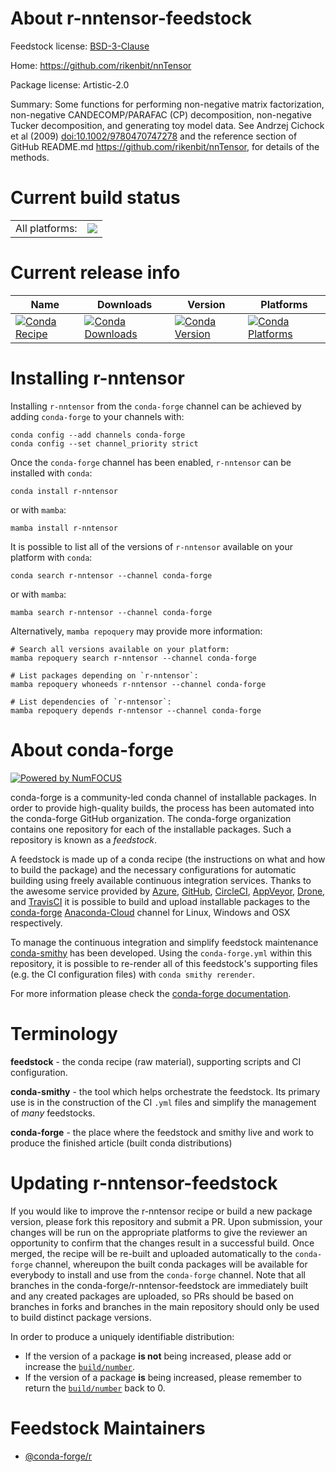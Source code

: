 About r-nntensor-feedstock
==========================

Feedstock license: [BSD-3-Clause](https://github.com/conda-forge/r-nntensor-feedstock/blob/main/LICENSE.txt)

Home: https://github.com/rikenbit/nnTensor

Package license: Artistic-2.0

Summary: Some functions for performing non-negative matrix factorization, non-negative CANDECOMP/PARAFAC (CP) decomposition, non-negative Tucker decomposition, and generating toy model data. See Andrzej Cichock et al (2009) <doi:10.1002/9780470747278> and the reference section of GitHub README.md <https://github.com/rikenbit/nnTensor>, for details of the methods.

Current build status
====================


<table><tr><td>All platforms:</td>
    <td>
      <a href="https://dev.azure.com/conda-forge/feedstock-builds/_build/latest?definitionId=7423&branchName=main">
        <img src="https://dev.azure.com/conda-forge/feedstock-builds/_apis/build/status/r-nntensor-feedstock?branchName=main">
      </a>
    </td>
  </tr>
</table>

Current release info
====================

| Name | Downloads | Version | Platforms |
| --- | --- | --- | --- |
| [![Conda Recipe](https://img.shields.io/badge/recipe-r--nntensor-green.svg)](https://anaconda.org/conda-forge/r-nntensor) | [![Conda Downloads](https://img.shields.io/conda/dn/conda-forge/r-nntensor.svg)](https://anaconda.org/conda-forge/r-nntensor) | [![Conda Version](https://img.shields.io/conda/vn/conda-forge/r-nntensor.svg)](https://anaconda.org/conda-forge/r-nntensor) | [![Conda Platforms](https://img.shields.io/conda/pn/conda-forge/r-nntensor.svg)](https://anaconda.org/conda-forge/r-nntensor) |

Installing r-nntensor
=====================

Installing `r-nntensor` from the `conda-forge` channel can be achieved by adding `conda-forge` to your channels with:

```
conda config --add channels conda-forge
conda config --set channel_priority strict
```

Once the `conda-forge` channel has been enabled, `r-nntensor` can be installed with `conda`:

```
conda install r-nntensor
```

or with `mamba`:

```
mamba install r-nntensor
```

It is possible to list all of the versions of `r-nntensor` available on your platform with `conda`:

```
conda search r-nntensor --channel conda-forge
```

or with `mamba`:

```
mamba search r-nntensor --channel conda-forge
```

Alternatively, `mamba repoquery` may provide more information:

```
# Search all versions available on your platform:
mamba repoquery search r-nntensor --channel conda-forge

# List packages depending on `r-nntensor`:
mamba repoquery whoneeds r-nntensor --channel conda-forge

# List dependencies of `r-nntensor`:
mamba repoquery depends r-nntensor --channel conda-forge
```


About conda-forge
=================

[![Powered by
NumFOCUS](https://img.shields.io/badge/powered%20by-NumFOCUS-orange.svg?style=flat&colorA=E1523D&colorB=007D8A)](https://numfocus.org)

conda-forge is a community-led conda channel of installable packages.
In order to provide high-quality builds, the process has been automated into the
conda-forge GitHub organization. The conda-forge organization contains one repository
for each of the installable packages. Such a repository is known as a *feedstock*.

A feedstock is made up of a conda recipe (the instructions on what and how to build
the package) and the necessary configurations for automatic building using freely
available continuous integration services. Thanks to the awesome service provided by
[Azure](https://azure.microsoft.com/en-us/services/devops/), [GitHub](https://github.com/),
[CircleCI](https://circleci.com/), [AppVeyor](https://www.appveyor.com/),
[Drone](https://cloud.drone.io/welcome), and [TravisCI](https://travis-ci.com/)
it is possible to build and upload installable packages to the
[conda-forge](https://anaconda.org/conda-forge) [Anaconda-Cloud](https://anaconda.org/)
channel for Linux, Windows and OSX respectively.

To manage the continuous integration and simplify feedstock maintenance
[conda-smithy](https://github.com/conda-forge/conda-smithy) has been developed.
Using the ``conda-forge.yml`` within this repository, it is possible to re-render all of
this feedstock's supporting files (e.g. the CI configuration files) with ``conda smithy rerender``.

For more information please check the [conda-forge documentation](https://conda-forge.org/docs/).

Terminology
===========

**feedstock** - the conda recipe (raw material), supporting scripts and CI configuration.

**conda-smithy** - the tool which helps orchestrate the feedstock.
                   Its primary use is in the construction of the CI ``.yml`` files
                   and simplify the management of *many* feedstocks.

**conda-forge** - the place where the feedstock and smithy live and work to
                  produce the finished article (built conda distributions)


Updating r-nntensor-feedstock
=============================

If you would like to improve the r-nntensor recipe or build a new
package version, please fork this repository and submit a PR. Upon submission,
your changes will be run on the appropriate platforms to give the reviewer an
opportunity to confirm that the changes result in a successful build. Once
merged, the recipe will be re-built and uploaded automatically to the
`conda-forge` channel, whereupon the built conda packages will be available for
everybody to install and use from the `conda-forge` channel.
Note that all branches in the conda-forge/r-nntensor-feedstock are
immediately built and any created packages are uploaded, so PRs should be based
on branches in forks and branches in the main repository should only be used to
build distinct package versions.

In order to produce a uniquely identifiable distribution:
 * If the version of a package **is not** being increased, please add or increase
   the [``build/number``](https://docs.conda.io/projects/conda-build/en/latest/resources/define-metadata.html#build-number-and-string).
 * If the version of a package **is** being increased, please remember to return
   the [``build/number``](https://docs.conda.io/projects/conda-build/en/latest/resources/define-metadata.html#build-number-and-string)
   back to 0.

Feedstock Maintainers
=====================

* [@conda-forge/r](https://github.com/conda-forge/r/)

